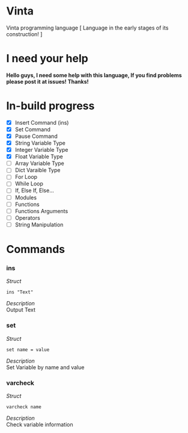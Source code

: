 # Vinta
Vinta programming language [ Language in the early stages of its construction! ]

# I need your help
<b>Hello guys, I need some help with this language, If you find problems please post it at issues! Thanks!</b>

# In-build progress
- [x] Insert Command (ins)
- [x] Set Command
- [x] Pause Command
- [x] String Variable Type
- [x] Integer Variable Type
- [x] Float Variable Type
- [ ] Array Variable Type
- [ ] Dict Varaible Type
- [ ] For Loop
- [ ] While Loop
- [ ] If, Else If, Else...
- [ ] Modules
- [ ] Functions
- [ ] Functions Arguments
- [ ] Operators
- [ ] String Manipulation

# Commands
<h3>ins</h3>
<i>Struct</i>

```
ins "Text"
```

<i>Description</i><br/>
Output Text

<h3>set</h3>
<i>Struct</i>

```
set name = value
```

<i>Description</i><br/>
Set Variable by name and value

<h3>varcheck</h3>
<i>Struct</i>

```
varcheck name
```

<i>Description</i><br/>
Check variable information
